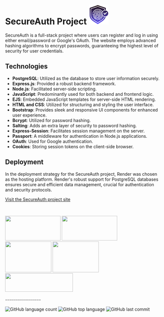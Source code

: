 # SecureAuth Project [![SecureAuth Project](/public/images/authenticity.png)](https://secureauth-ewdg.onrender.com/)

SecureAuth is a full-stack project where users can register and log in using either email/password or Google's OAuth. The website employs advanced hashing algorithms to encrypt passwords, guaranteeing the highest level of security for user credentials.

## Technologies

- **PostgreSQL**: Utilized as the database to store user information securely.
- **Express.js**: Provided a robust backend framework.
- **Node.js**: Facilitated server-side scripting.
- **JavaScript**: Predominantly used for both backend and frontend logic.
- **EJS**: Embedded JavaScript templates for server-side HTML rendering.
- **HTML and CSS**: Utilized for structuring and styling the user interface.
- **Bootstrap**: Provides sleek and responsive UI components for enhanced user experience.
- **Bcrypt**: Utilized for password hashing.
- **Salting**: Adds an extra layer of security to password hashing.
- **Express-Session**: Facilitates session management on the server.
- **Passport**: A middleware for authentication in Node.js applications.
- **OAuth**: Used for Google authentication.
- **Cookies**: Storing session tokens on the client-side browser.

## Deployment 

In the deployment strategy for the SecureAuth project, Render was chosen as the hosting platform. Render's robust support for PostgreSQL databases ensures secure and efficient data management, crucial for authentication and security protocols.

[Visit the SecureAuth project site](https://secureauth-ewdg.onrender.com/)

<br>

<p float="left">
<img src="https://miro.medium.com/v2/resize:fit:828/format:webp/1*UW_9OOQYuPWHvt4QuXOLlA.png" width="180" height="80">
<img src="https://miro.medium.com/v2/resize:fit:828/format:webp/1*i2fRBk3GsYLeUk_Rh7AzHw.png" width="180" height="80">
<img src="https://i0.wp.com/www.omnidefend.com/wp-content/uploads/2022/03/0Auth_Trans.png?fit=1014%2C676&ssl=1" width="150" height="100">
<img src="https://www.freepnglogos.com/uploads/javascript/logo-html-5-css-javascript-source-code-for-the-taking-23.png" width="150" height="100">
<img src="https://dka575ofm4ao0.cloudfront.net/pages-transactional_logos/retina/89884/render-status-4b015255-e0cc-422c-943d-4f60b5f03094.png" width="220" height="60">
</p>
------------------

![GitHub language count](https://img.shields.io/github/languages/count/Llevi94/SecureAuth_Web_Project)
![GitHub top language](https://img.shields.io/github/languages/top/Llevi94/SecureAuth_Web_Project?color=yellow)
![GitHub last commit](https://img.shields.io/github/last-commit/Llevi94/SecureAuth_Web_Project?color=red&style=plastic)